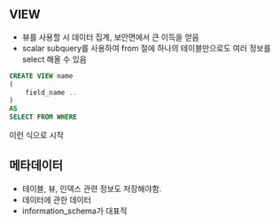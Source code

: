 ## VIEW
- 뷰를 사용할 시 데이터 집계, 보안면에서 큰 이득을 얻음
- scalar subquery를 사용하여 from 절에 하나의 테이블만으로도 여러 정보를 select 해올 수 있음
```SQL
CREATE VIEW name
(
    field_name ..
)
AS
SELECT FROM WHERE
```
이런 식으로 시작
## 메타데이터
- 테이블, 뷰, 인덱스 관련 정보도 저장해야함.
- 데이터에 관한 데이터
- information_schema가 대표적